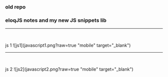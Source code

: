 ### old repo

### eloqJS notes and my new JS snippets lib


<hr />  
<br />
  
 js 1
 ![js1](javascript1.png?raw=true "mobile" target="_blank")
 
 
 <hr />  
<br />
  
 js 2
 ![js2](javascript2.png?raw=true "mobile" target="_blank")


